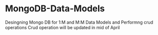 # MongoDB-Data-Models
Desingning Mongo DB for 1:M and M:M Data Models and Performng crud operations Crud operation 
will be updated in mid of April
